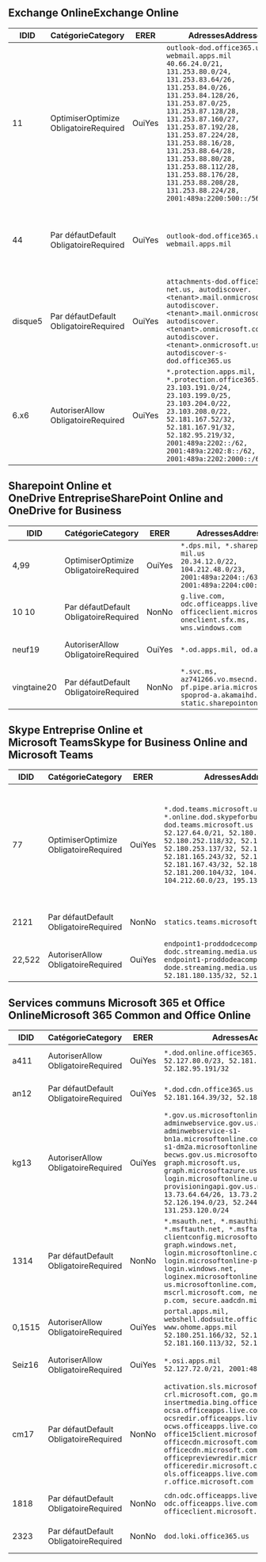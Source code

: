 <!--THIS FILE IS AUTOMATICALLY GENERATED. MANUAL CHANGES WILL BE OVERWRITTEN.-->
<!--Please contact the Office 365 Endpoints team with any questions.-->
<!--USGovDoD endpoints version 2019093000-->
<!--File generated 2019-09-30 11:00:10.2736-->

## <a name="exchange-online"></a><span data-ttu-id="ee08e-101">Exchange Online</span><span class="sxs-lookup"><span data-stu-id="ee08e-101">Exchange Online</span></span>

<span data-ttu-id="ee08e-102">ID</span><span class="sxs-lookup"><span data-stu-id="ee08e-102">ID</span></span> | <span data-ttu-id="ee08e-103">Catégorie</span><span class="sxs-lookup"><span data-stu-id="ee08e-103">Category</span></span> | <span data-ttu-id="ee08e-104">ER</span><span class="sxs-lookup"><span data-stu-id="ee08e-104">ER</span></span> | <span data-ttu-id="ee08e-105">Adresses</span><span class="sxs-lookup"><span data-stu-id="ee08e-105">Addresses</span></span> | <span data-ttu-id="ee08e-106">Ports</span><span class="sxs-lookup"><span data-stu-id="ee08e-106">Ports</span></span>
-- | -------------------- | --- | ---------------------------------------------------------------------------------------------------------------------------------------------------------------------------------------------------------------------------------------------------------------------------------------------------------------------------------------------------------------------------------------------- | -------------------------------
<span data-ttu-id="ee08e-107">1</span><span class="sxs-lookup"><span data-stu-id="ee08e-107">1</span></span> | <span data-ttu-id="ee08e-108">Optimiser</span><span class="sxs-lookup"><span data-stu-id="ee08e-108">Optimize</span></span><BR><span data-ttu-id="ee08e-109">Obligatoire</span><span class="sxs-lookup"><span data-stu-id="ee08e-109">Required</span></span> | <span data-ttu-id="ee08e-110">Oui</span><span class="sxs-lookup"><span data-stu-id="ee08e-110">Yes</span></span> | `outlook-dod.office365.us, webmail.apps.mil`<BR>`40.66.24.0/21, 131.253.80.0/24, 131.253.83.64/26, 131.253.84.0/26, 131.253.84.128/26, 131.253.87.0/25, 131.253.87.128/28, 131.253.87.160/27, 131.253.87.192/28, 131.253.87.224/28, 131.253.88.16/28, 131.253.88.64/28, 131.253.88.80/28, 131.253.88.112/28, 131.253.88.176/28, 131.253.88.208/28, 131.253.88.224/28, 2001:489a:2200:500::/56` | <span data-ttu-id="ee08e-111">**TCP :** 443, 80</span><span class="sxs-lookup"><span data-stu-id="ee08e-111">**TCP:** 443, 80</span></span>
<span data-ttu-id="ee08e-112">4</span><span class="sxs-lookup"><span data-stu-id="ee08e-112">4</span></span> | <span data-ttu-id="ee08e-113">Par défaut</span><span class="sxs-lookup"><span data-stu-id="ee08e-113">Default</span></span><BR><span data-ttu-id="ee08e-114">Obligatoire</span><span class="sxs-lookup"><span data-stu-id="ee08e-114">Required</span></span> | <span data-ttu-id="ee08e-115">Oui</span><span class="sxs-lookup"><span data-stu-id="ee08e-115">Yes</span></span> | `outlook-dod.office365.us, webmail.apps.mil` | <span data-ttu-id="ee08e-116">**TCP :** 143, 25, 587, 993, 995</span><span class="sxs-lookup"><span data-stu-id="ee08e-116">**TCP:** 143, 25, 587, 993, 995</span></span>
<span data-ttu-id="ee08e-117">disque</span><span class="sxs-lookup"><span data-stu-id="ee08e-117">5</span></span> | <span data-ttu-id="ee08e-118">Par défaut</span><span class="sxs-lookup"><span data-stu-id="ee08e-118">Default</span></span><BR><span data-ttu-id="ee08e-119">Obligatoire</span><span class="sxs-lookup"><span data-stu-id="ee08e-119">Required</span></span> | <span data-ttu-id="ee08e-120">Oui</span><span class="sxs-lookup"><span data-stu-id="ee08e-120">Yes</span></span> | `attachments-dod.office365-net.us, autodiscover.<tenant>.mail.onmicrosoft.com, autodiscover.<tenant>.mail.onmicrosoft.us, autodiscover.<tenant>.onmicrosoft.com, autodiscover.<tenant>.onmicrosoft.us, autodiscover-s-dod.office365.us` | <span data-ttu-id="ee08e-121">**TCP :** 443, 80</span><span class="sxs-lookup"><span data-stu-id="ee08e-121">**TCP:** 443, 80</span></span>
<span data-ttu-id="ee08e-122">6.x</span><span class="sxs-lookup"><span data-stu-id="ee08e-122">6</span></span> | <span data-ttu-id="ee08e-123">Autoriser</span><span class="sxs-lookup"><span data-stu-id="ee08e-123">Allow</span></span><BR><span data-ttu-id="ee08e-124">Obligatoire</span><span class="sxs-lookup"><span data-stu-id="ee08e-124">Required</span></span> | <span data-ttu-id="ee08e-125">Oui</span><span class="sxs-lookup"><span data-stu-id="ee08e-125">Yes</span></span> | `*.protection.apps.mil, *.protection.office365.us`<BR>`23.103.191.0/24, 23.103.199.0/25, 23.103.204.0/22, 23.103.208.0/22, 52.181.167.52/32, 52.181.167.91/32, 52.182.95.219/32, 2001:489a:2202::/62, 2001:489a:2202:8::/62, 2001:489a:2202:2000::/63` | <span data-ttu-id="ee08e-126">**TCP :** 25, 443</span><span class="sxs-lookup"><span data-stu-id="ee08e-126">**TCP:** 25, 443</span></span>

## <a name="sharepoint-online-and-onedrive-for-business"></a><span data-ttu-id="ee08e-127">Sharepoint Online et OneDrive Entreprise</span><span class="sxs-lookup"><span data-stu-id="ee08e-127">SharePoint Online and OneDrive for Business</span></span>

<span data-ttu-id="ee08e-128">ID</span><span class="sxs-lookup"><span data-stu-id="ee08e-128">ID</span></span> | <span data-ttu-id="ee08e-129">Catégorie</span><span class="sxs-lookup"><span data-stu-id="ee08e-129">Category</span></span> | <span data-ttu-id="ee08e-130">ER</span><span class="sxs-lookup"><span data-stu-id="ee08e-130">ER</span></span> | <span data-ttu-id="ee08e-131">Adresses</span><span class="sxs-lookup"><span data-stu-id="ee08e-131">Addresses</span></span> | <span data-ttu-id="ee08e-132">Ports</span><span class="sxs-lookup"><span data-stu-id="ee08e-132">Ports</span></span>
-- | -------------------- | --- | ------------------------------------------------------------------------------------------------------------------- | ----------------
<span data-ttu-id="ee08e-133">4,9</span><span class="sxs-lookup"><span data-stu-id="ee08e-133">9</span></span> | <span data-ttu-id="ee08e-134">Optimiser</span><span class="sxs-lookup"><span data-stu-id="ee08e-134">Optimize</span></span><BR><span data-ttu-id="ee08e-135">Obligatoire</span><span class="sxs-lookup"><span data-stu-id="ee08e-135">Required</span></span> | <span data-ttu-id="ee08e-136">Oui</span><span class="sxs-lookup"><span data-stu-id="ee08e-136">Yes</span></span> | `*.dps.mil, *.sharepoint-mil.us`<BR>`20.34.12.0/22, 104.212.48.0/23, 2001:489a:2204::/63, 2001:489a:2204:c00::/54` | <span data-ttu-id="ee08e-137">**TCP :** 443, 80</span><span class="sxs-lookup"><span data-stu-id="ee08e-137">**TCP:** 443, 80</span></span>
<span data-ttu-id="ee08e-138">10 </span><span class="sxs-lookup"><span data-stu-id="ee08e-138">10</span></span> | <span data-ttu-id="ee08e-139">Par défaut</span><span class="sxs-lookup"><span data-stu-id="ee08e-139">Default</span></span><BR><span data-ttu-id="ee08e-140">Obligatoire</span><span class="sxs-lookup"><span data-stu-id="ee08e-140">Required</span></span> | <span data-ttu-id="ee08e-141">Non</span><span class="sxs-lookup"><span data-stu-id="ee08e-141">No</span></span> | `g.live.com, odc.officeapps.live.com, officeclient.microsoft.com, oneclient.sfx.ms, wns.windows.com` | <span data-ttu-id="ee08e-142">**TCP :** 443, 80</span><span class="sxs-lookup"><span data-stu-id="ee08e-142">**TCP:** 443, 80</span></span>
<span data-ttu-id="ee08e-143">neuf</span><span class="sxs-lookup"><span data-stu-id="ee08e-143">19</span></span> | <span data-ttu-id="ee08e-144">Autoriser</span><span class="sxs-lookup"><span data-stu-id="ee08e-144">Allow</span></span><BR><span data-ttu-id="ee08e-145">Obligatoire</span><span class="sxs-lookup"><span data-stu-id="ee08e-145">Required</span></span> | <span data-ttu-id="ee08e-146">Oui</span><span class="sxs-lookup"><span data-stu-id="ee08e-146">Yes</span></span> | `*.od.apps.mil, od.apps.mil` | <span data-ttu-id="ee08e-147">**TCP :** 443, 80</span><span class="sxs-lookup"><span data-stu-id="ee08e-147">**TCP:** 443, 80</span></span>
<span data-ttu-id="ee08e-148">vingtaine</span><span class="sxs-lookup"><span data-stu-id="ee08e-148">20</span></span> | <span data-ttu-id="ee08e-149">Par défaut</span><span class="sxs-lookup"><span data-stu-id="ee08e-149">Default</span></span><BR><span data-ttu-id="ee08e-150">Obligatoire</span><span class="sxs-lookup"><span data-stu-id="ee08e-150">Required</span></span> | <span data-ttu-id="ee08e-151">Non</span><span class="sxs-lookup"><span data-stu-id="ee08e-151">No</span></span> | `*.svc.ms, az741266.vo.msecnd.net, pf.pipe.aria.microsoft.com, spoprod-a.akamaihd.net, static.sharepointonline.com` | <span data-ttu-id="ee08e-152">**TCP :** 443, 80</span><span class="sxs-lookup"><span data-stu-id="ee08e-152">**TCP:** 443, 80</span></span>

## <a name="skype-for-business-online-and-microsoft-teams"></a><span data-ttu-id="ee08e-153">Skype Entreprise Online et Microsoft Teams</span><span class="sxs-lookup"><span data-stu-id="ee08e-153">Skype for Business Online and Microsoft Teams</span></span>

<span data-ttu-id="ee08e-154">ID</span><span class="sxs-lookup"><span data-stu-id="ee08e-154">ID</span></span> | <span data-ttu-id="ee08e-155">Catégorie</span><span class="sxs-lookup"><span data-stu-id="ee08e-155">Category</span></span> | <span data-ttu-id="ee08e-156">ER</span><span class="sxs-lookup"><span data-stu-id="ee08e-156">ER</span></span> | <span data-ttu-id="ee08e-157">Adresses</span><span class="sxs-lookup"><span data-stu-id="ee08e-157">Addresses</span></span> | <span data-ttu-id="ee08e-158">Ports</span><span class="sxs-lookup"><span data-stu-id="ee08e-158">Ports</span></span>
-- | -------------------- | --- | -------------------------------------------------------------------------------------------------------------------------------------------------------------------------------------------------------------------------------------------------------------------------------------------------------------------------------------------------------- | -----------------------------------------------
<span data-ttu-id="ee08e-159">7</span><span class="sxs-lookup"><span data-stu-id="ee08e-159">7</span></span> | <span data-ttu-id="ee08e-160">Optimiser</span><span class="sxs-lookup"><span data-stu-id="ee08e-160">Optimize</span></span><BR><span data-ttu-id="ee08e-161">Obligatoire</span><span class="sxs-lookup"><span data-stu-id="ee08e-161">Required</span></span> | <span data-ttu-id="ee08e-162">Oui</span><span class="sxs-lookup"><span data-stu-id="ee08e-162">Yes</span></span> | `*.dod.teams.microsoft.us, *.online.dod.skypeforbusiness.us, dod.teams.microsoft.us`<BR>`52.127.64.0/21, 52.180.249.148/32, 52.180.252.118/32, 52.180.252.187/32, 52.180.253.137/32, 52.180.253.154/32, 52.181.165.243/32, 52.181.166.119/32, 52.181.167.43/32, 52.181.167.64/32, 52.181.200.104/32, 104.212.32.0/22, 104.212.60.0/23, 195.134.240.0/22` | <span data-ttu-id="ee08e-163">**TCP :** 443</span><span class="sxs-lookup"><span data-stu-id="ee08e-163">**TCP:** 443</span></span><BR><span data-ttu-id="ee08e-164">**UDP :** 3478, 3479, 3480, 3481</span><span class="sxs-lookup"><span data-stu-id="ee08e-164">**UDP:** 3478, 3479, 3480, 3481</span></span>
<span data-ttu-id="ee08e-165">21</span><span class="sxs-lookup"><span data-stu-id="ee08e-165">21</span></span> | <span data-ttu-id="ee08e-166">Par défaut</span><span class="sxs-lookup"><span data-stu-id="ee08e-166">Default</span></span><BR><span data-ttu-id="ee08e-167">Obligatoire</span><span class="sxs-lookup"><span data-stu-id="ee08e-167">Required</span></span> | <span data-ttu-id="ee08e-168">Non</span><span class="sxs-lookup"><span data-stu-id="ee08e-168">No</span></span> | `statics.teams.microsoft.com` | <span data-ttu-id="ee08e-169">**TCP :** 443</span><span class="sxs-lookup"><span data-stu-id="ee08e-169">**TCP:** 443</span></span>
<span data-ttu-id="ee08e-170">22,5</span><span class="sxs-lookup"><span data-stu-id="ee08e-170">22</span></span> | <span data-ttu-id="ee08e-171">Autoriser</span><span class="sxs-lookup"><span data-stu-id="ee08e-171">Allow</span></span><BR><span data-ttu-id="ee08e-172">Obligatoire</span><span class="sxs-lookup"><span data-stu-id="ee08e-172">Required</span></span> | <span data-ttu-id="ee08e-173">Oui</span><span class="sxs-lookup"><span data-stu-id="ee08e-173">Yes</span></span> | `endpoint1-proddodcecompsvc-dodc.streaming.media.usgovcloudapi.net, endpoint1-proddodeacompsvc-dode.streaming.media.usgovcloudapi.net`<BR>`52.181.180.135/32, 52.182.53.6/32` | <span data-ttu-id="ee08e-174">**TCP :** 443</span><span class="sxs-lookup"><span data-stu-id="ee08e-174">**TCP:** 443</span></span>

## <a name="microsoft-365-common-and-office-online"></a><span data-ttu-id="ee08e-175">Services communs Microsoft 365 et Office Online</span><span class="sxs-lookup"><span data-stu-id="ee08e-175">Microsoft 365 Common and Office Online</span></span>

<span data-ttu-id="ee08e-176">ID</span><span class="sxs-lookup"><span data-stu-id="ee08e-176">ID</span></span> | <span data-ttu-id="ee08e-177">Catégorie</span><span class="sxs-lookup"><span data-stu-id="ee08e-177">Category</span></span> | <span data-ttu-id="ee08e-178">ER</span><span class="sxs-lookup"><span data-stu-id="ee08e-178">ER</span></span> | <span data-ttu-id="ee08e-179">Adresses</span><span class="sxs-lookup"><span data-stu-id="ee08e-179">Addresses</span></span> | <span data-ttu-id="ee08e-180">Ports</span><span class="sxs-lookup"><span data-stu-id="ee08e-180">Ports</span></span>
-- | ------------------- | --- | ------------------------------------------------------------------------------------------------------------------------------------------------------------------------------------------------------------------------------------------------------------------------------------------------------------------------------------------------------------------------------------------------------------------------- | ----------------
<span data-ttu-id="ee08e-181">a4</span><span class="sxs-lookup"><span data-stu-id="ee08e-181">11</span></span> | <span data-ttu-id="ee08e-182">Autoriser</span><span class="sxs-lookup"><span data-stu-id="ee08e-182">Allow</span></span><BR><span data-ttu-id="ee08e-183">Obligatoire</span><span class="sxs-lookup"><span data-stu-id="ee08e-183">Required</span></span> | <span data-ttu-id="ee08e-184">Oui</span><span class="sxs-lookup"><span data-stu-id="ee08e-184">Yes</span></span> | `*.dod.online.office365.us`<BR>`52.127.80.0/23, 52.181.164.39/32, 52.182.95.191/32` | <span data-ttu-id="ee08e-185">**TCP :** 443</span><span class="sxs-lookup"><span data-stu-id="ee08e-185">**TCP:** 443</span></span>
<span data-ttu-id="ee08e-186">an</span><span class="sxs-lookup"><span data-stu-id="ee08e-186">12</span></span> | <span data-ttu-id="ee08e-187">Par défaut</span><span class="sxs-lookup"><span data-stu-id="ee08e-187">Default</span></span><BR><span data-ttu-id="ee08e-188">Obligatoire</span><span class="sxs-lookup"><span data-stu-id="ee08e-188">Required</span></span> | <span data-ttu-id="ee08e-189">Oui</span><span class="sxs-lookup"><span data-stu-id="ee08e-189">Yes</span></span> | `*.dod.cdn.office365.us`<BR>`52.181.164.39/32, 52.182.95.191/32` | <span data-ttu-id="ee08e-190">**TCP :** 443</span><span class="sxs-lookup"><span data-stu-id="ee08e-190">**TCP:** 443</span></span>
<span data-ttu-id="ee08e-191">kg</span><span class="sxs-lookup"><span data-stu-id="ee08e-191">13</span></span> | <span data-ttu-id="ee08e-192">Autoriser</span><span class="sxs-lookup"><span data-stu-id="ee08e-192">Allow</span></span><BR><span data-ttu-id="ee08e-193">Obligatoire</span><span class="sxs-lookup"><span data-stu-id="ee08e-193">Required</span></span> | <span data-ttu-id="ee08e-194">Oui</span><span class="sxs-lookup"><span data-stu-id="ee08e-194">Yes</span></span> | `*.gov.us.microsoftonline.com, adminwebservice.gov.us.microsoftonline.com, adminwebservice-s1-bn1a.microsoftonline.com, adminwebservice-s1-dm2a.microsoftonline.com, becws.gov.us.microsoftonline.com, dod-graph.microsoft.us, graph.microsoftazure.us, login.microsoftonline.us, provisioningapi.gov.us.microsoftonline.com`<BR>`13.73.64.64/26, 13.73.208.128/25, 52.126.194.0/23, 52.244.120.128/25, 131.253.120.0/24` | <span data-ttu-id="ee08e-195">**TCP :** 443</span><span class="sxs-lookup"><span data-stu-id="ee08e-195">**TCP:** 443</span></span>
<span data-ttu-id="ee08e-196">13</span><span class="sxs-lookup"><span data-stu-id="ee08e-196">14</span></span> | <span data-ttu-id="ee08e-197">Par défaut</span><span class="sxs-lookup"><span data-stu-id="ee08e-197">Default</span></span><BR><span data-ttu-id="ee08e-198">Obligatoire</span><span class="sxs-lookup"><span data-stu-id="ee08e-198">Required</span></span> | <span data-ttu-id="ee08e-199">Non</span><span class="sxs-lookup"><span data-stu-id="ee08e-199">No</span></span> | `*.msauth.net, *.msauthimages.us, *.msftauth.net, *.msftauthimages.us, clientconfig.microsoftonline-p.net, graph.windows.net, login.microsoftonline.com, login.microsoftonline-p.com, login.windows.net, loginex.microsoftonline.com, login-us.microsoftonline.com, mscrl.microsoft.com, nexus.microsoftonline-p.com, secure.aadcdn.microsoftonline-p.com` | <span data-ttu-id="ee08e-200">**TCP :** 443</span><span class="sxs-lookup"><span data-stu-id="ee08e-200">**TCP:** 443</span></span>
<span data-ttu-id="ee08e-201">0,15</span><span class="sxs-lookup"><span data-stu-id="ee08e-201">15</span></span> | <span data-ttu-id="ee08e-202">Autoriser</span><span class="sxs-lookup"><span data-stu-id="ee08e-202">Allow</span></span><BR><span data-ttu-id="ee08e-203">Obligatoire</span><span class="sxs-lookup"><span data-stu-id="ee08e-203">Required</span></span> | <span data-ttu-id="ee08e-204">Oui</span><span class="sxs-lookup"><span data-stu-id="ee08e-204">Yes</span></span> | `portal.apps.mil, webshell.dodsuite.office365.us, www.ohome.apps.mil`<BR>`52.180.251.166/32, 52.181.160.19/32, 52.181.160.113/32, 52.182.92.132/32` | <span data-ttu-id="ee08e-205">**TCP :** 443</span><span class="sxs-lookup"><span data-stu-id="ee08e-205">**TCP:** 443</span></span>
<span data-ttu-id="ee08e-206">Seiz</span><span class="sxs-lookup"><span data-stu-id="ee08e-206">16</span></span> | <span data-ttu-id="ee08e-207">Autoriser</span><span class="sxs-lookup"><span data-stu-id="ee08e-207">Allow</span></span><BR><span data-ttu-id="ee08e-208">Obligatoire</span><span class="sxs-lookup"><span data-stu-id="ee08e-208">Required</span></span> | <span data-ttu-id="ee08e-209">Oui</span><span class="sxs-lookup"><span data-stu-id="ee08e-209">Yes</span></span> | `*.osi.apps.mil`<BR>`52.127.72.0/21, 2001:489a:2206::/48` | <span data-ttu-id="ee08e-210">**TCP :** 443</span><span class="sxs-lookup"><span data-stu-id="ee08e-210">**TCP:** 443</span></span>
<span data-ttu-id="ee08e-211">cm</span><span class="sxs-lookup"><span data-stu-id="ee08e-211">17</span></span> | <span data-ttu-id="ee08e-212">Par défaut</span><span class="sxs-lookup"><span data-stu-id="ee08e-212">Default</span></span><BR><span data-ttu-id="ee08e-213">Obligatoire</span><span class="sxs-lookup"><span data-stu-id="ee08e-213">Required</span></span> | <span data-ttu-id="ee08e-214">Non</span><span class="sxs-lookup"><span data-stu-id="ee08e-214">No</span></span> | `activation.sls.microsoft.com, crl.microsoft.com, go.microsoft.com, insertmedia.bing.office.net, ocsa.officeapps.live.com, ocsredir.officeapps.live.com, ocws.officeapps.live.com, office15client.microsoft.com, officecdn.microsoft.com, officecdn.microsoft.com.edgesuite.net, officepreviewredir.microsoft.com, officeredir.microsoft.com, ols.officeapps.live.com, r.office.microsoft.com` | <span data-ttu-id="ee08e-215">**TCP :** 443, 80</span><span class="sxs-lookup"><span data-stu-id="ee08e-215">**TCP:** 443, 80</span></span>
<span data-ttu-id="ee08e-216">18</span><span class="sxs-lookup"><span data-stu-id="ee08e-216">18</span></span> | <span data-ttu-id="ee08e-217">Par défaut</span><span class="sxs-lookup"><span data-stu-id="ee08e-217">Default</span></span><BR><span data-ttu-id="ee08e-218">Obligatoire</span><span class="sxs-lookup"><span data-stu-id="ee08e-218">Required</span></span> | <span data-ttu-id="ee08e-219">Non</span><span class="sxs-lookup"><span data-stu-id="ee08e-219">No</span></span> | `cdn.odc.officeapps.live.com, odc.officeapps.live.com, officeclient.microsoft.com` | <span data-ttu-id="ee08e-220">**TCP :** 443, 80</span><span class="sxs-lookup"><span data-stu-id="ee08e-220">**TCP:** 443, 80</span></span>
<span data-ttu-id="ee08e-221">23</span><span class="sxs-lookup"><span data-stu-id="ee08e-221">23</span></span> | <span data-ttu-id="ee08e-222">Par défaut</span><span class="sxs-lookup"><span data-stu-id="ee08e-222">Default</span></span><BR><span data-ttu-id="ee08e-223">Obligatoire</span><span class="sxs-lookup"><span data-stu-id="ee08e-223">Required</span></span> | <span data-ttu-id="ee08e-224">Non</span><span class="sxs-lookup"><span data-stu-id="ee08e-224">No</span></span> | `dod.loki.office365.us` | <span data-ttu-id="ee08e-225">**TCP :** 443</span><span class="sxs-lookup"><span data-stu-id="ee08e-225">**TCP:** 443</span></span>
